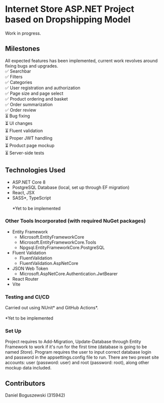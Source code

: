 # Internet Store ASP.NET Project based on Dropshipping Model
Work in progress.

## Milestones
All expected features has been implemented, current work revolves around fixing bugs and upgrades. \
✅ Searchbar \
✅ Filters \
✅ Categories \
✅ User registration and authorization \
✅ Page size and page select \
✅ Product ordering and basket \
✅ Order summarization \
✅ Order review \
⏳ Bug fixing \
⏳ UI changes \
⏳ Fluent validation \
⏳ Proper JWT handling \
⏳ Product page mockup \
⏳ Server-side tests

## Technologies Used
- ASP.NET Core 8
- PostgreSQL Database (local, set up through EF migration)
- React, JSX
- SASS*, TypeScript \
\
*Yet to be implemented

### Other Tools Incorporated (with required NuGet packages)
- Entity Framework
  - Microsoft.EntityFrameworkCore
  - Microsoft.EntityFrameworkCore.Tools
  - Npgsql.EntityFrameworkCore.PostgreSQL
- Fluent Validation
  - FluentValidation
  - FluentValidation.AspNetCore
- JSON Web Token
  - Microsoft.AspNetCore.Authentication.JwtBearer
- React Router
- Vite

### Testing and CI/CD
Carried out using NUnit* and GitHub Actions*. \
\
*Yet to be implemented

### Set Up
Project requires to Add-Migration, Update-Database through Entity Framework to work if it's run for the first time (database is going to be named *Store*).
Program requires the user to input correct database login and password in the appsettings.config file to run. 
There are two preset site accounts: user (password: user) and root (password: root), along other mockup data included.

## Contributors
Daniel Boguszewski (315942)
